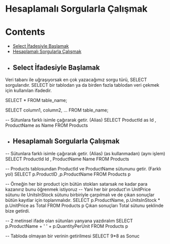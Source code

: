 # Hesaplamalı Sorgularla Çalışmak

# Contents
* [Select İfadesiyle Başlamak](#select)
* [Hesaplamalı Sorgularla Çalışmak](#hesaplamali-sorgular)

- ## Select İfadesiyle Başlamak <a name="select"></a>

Veri tabanı ile uğraşıyorsak en çok yazacağımız sorgu türü, SELECT sorgularıdır. SELECT bir tablodan ya da birden fazla tablodan veri çekmek için kullanılan ifadedir. 

SELECT * FROM table_name;

SELECT column1, column2, ...
FROM table_name;

-- Sütunlara farklı isimle çağırarak getir. (Alias)
SELECT ProductId as Id , ProductName as Name FROM Products


- ## Hesaplamalı Sorgularla Çalışmak <a name="hesaplamali-sorgular"></a>

-- Sütunlara farklı isimle çağırarak getir. (Alias) (as kullanmadan) (aynı işlem)
SELECT ProductId Id , ProductName Name FROM Products


-- Products tablosundan ProductId ve ProductName sütununu getir. (Farklı yol)
SELECT p.ProductID ,p.ProductName FROM Products p


-- Örneğin her bir product için bütün stokları satarsak ne kadar para kazanırız bunu öğrenmek istiyoruz
-- Yani her bir product'ın UnitPrice sütunu ile UnitsInStock sütunu birbiriyle çarpılmalı ve de çıkan sonuçlar bütün kayıtlar için toplanmalıdır. 
SELECT p.ProductName, p.UnitsInStock * p.UnitPrice as Total FROM Products p
Çıkan sonuçları Total sütunu şeklinde bize getirdi. 


-- 2 metinsel ifade olan sütunları yanyana yazdıralım
SELECT p.ProductName + ' ' + p.QuantityPerUnit FROM Products p


-- Tabloda olmayan bir verinin getirilmesi
SELECT 9*8 as Sonuc